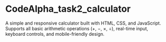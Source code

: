 # CodeAlpha_task2_calculator
A simple and responsive calculator built with HTML, CSS, and JavaScript. Supports all basic arithmetic operations (+, −, ×, ÷), real-time input, keyboard controls, and mobile-friendly design.
